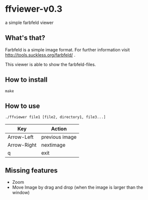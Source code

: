 # ffviewer-v0.3
a simple farbfeld viewer

## What's that?
Farbfeld is a simple image format. For further information visit http://tools.suckless.org/farbfeld/ .

This viewer is able to show the farbfeld-files.

## How to install

```make ```

## How to use
```./ffviewer file1 [file2, directory1, file3...]```

| Key | Action |
| --- | ---- |
| Arrow-Left | previous image |
| Arrow-Right | nextimage |
| q | exit |

## Missing features
* Zoom
* Move Image by drag and drop (when the image is larger than the window)


